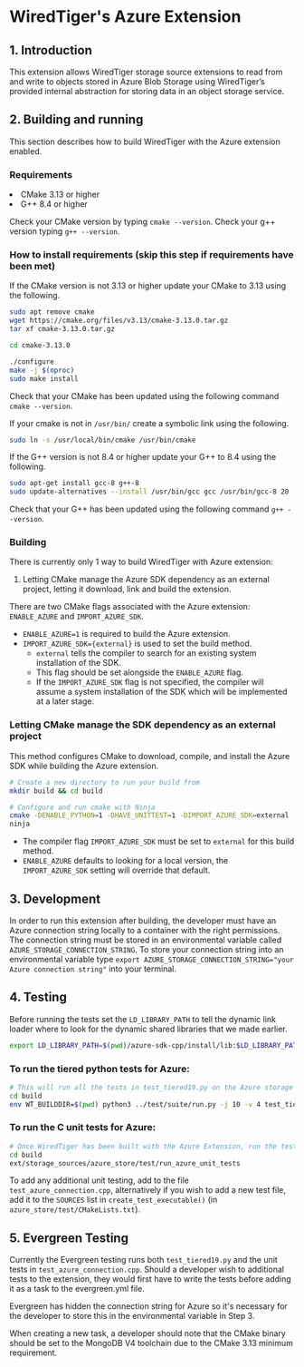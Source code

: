 # WiredTiger's Azure Extension
## 1. Introduction
This extension allows WiredTiger storage source extensions to read from and write to objects stored in Azure Blob Storage using WiredTiger’s provided internal abstraction for storing data in an object storage service.

## 2. Building and running
This section describes how to build WiredTiger with the Azure extension enabled.

### Requirements
<li> CMake 3.13 or higher
<li> G++ 8.4 or higher <p>

Check your CMake version by typing `cmake --version`.
Check your g++ version typing `g++ --version`.

### How to install requirements (skip this step if requirements have been met)

If the CMake version is not 3.13 or higher update your CMake to 3.13 using the following.
```bash
sudo apt remove cmake
wget https://cmake.org/files/v3.13/cmake-3.13.0.tar.gz
tar xf cmake-3.13.0.tar.gz

cd cmake-3.13.0

./configure
make -j $(nproc)
sudo make install
```

Check that your CMake has been updated using the following command `cmake --version`.

If your cmake is not in `/usr/bin/` create a symbolic link using the following.
```bash
sudo ln -s /usr/local/bin/cmake /usr/bin/cmake
```

If the G++ version is not 8.4 or higher update your G++ to 8.4 using the following.
```bash
sudo apt-get install gcc-8 g++-8
sudo update-alternatives --install /usr/bin/gcc gcc /usr/bin/gcc-8 20 --slave /usr/bin/g++ g++ /usr/bin/g++-8
```

Check that your G++ has been updated using the following command `g++ --version`.

### Building

There is currently only 1 way to build WiredTiger with Azure extension:
1. Letting CMake manage the Azure SDK dependency as an external project, letting it download, link and build the extension.

There are two CMake flags associated with the Azure extension: `ENABLE_AZURE` and `IMPORT_AZURE_SDK`.
* `ENABLE_AZURE=1` is required to build the Azure extension.
* `IMPORT_AZURE_SDK={external}` is used to set the build method.
    *   `external` tells the compiler to search for an existing system installation of the SDK.
    *    This flag should be set alongside the `ENABLE_AZURE` flag.
    *    If the `IMPORT_AZURE_SDK` flag is not specified, the compiler will assume a system installation of the SDK which will be implemented at a later stage.

### Letting CMake manage the SDK dependency as an external project

This method configures CMake to download, compile, and install the Azure SDK while building the Azure extension.

```bash
# Create a new directory to run your build from
mkdir build && cd build

# Configure and run cmake with Ninja
cmake -DENABLE_PYTHON=1 -DHAVE_UNITTEST=1 -DIMPORT_AZURE_SDK=external -DENABLE_AZURE=1 -G Ninja ../.
ninja
```

* The compiler flag `IMPORT_AZURE_SDK` must be set to `external` for this build method.
* `ENABLE_AZURE` defaults to looking for a local version, the `IMPORT_AZURE_SDK` setting will override that default.
## 3. Development
In order to run this extension after building, the developer must have an Azure connection string locally to a container with the right permissions. The connection string must be stored in an environmental variable called `AZURE_STORAGE_CONNECTION_STRING`. To store your connection string into an environmental variable type `export AZURE_STORAGE_CONNECTION_STRING="your Azure connection string"` into your terminal.
## 4. Testing

Before running the tests set the `LD_LIBRARY_PATH` to tell the dynamic link loader where to look for the dynamic shared libraries that we made earlier.
```bash
export LD_LIBRARY_PATH=$(pwd)/azure-sdk-cpp/install/lib:$LD_LIBRARY_PATH
```

### To run the tiered python tests for Azure:

```bash
# This will run all the tests in test_tiered19.py on the Azure storage source. The following command will run the tests from the build directory that was made earlier.
cd build
env WT_BUILDDIR=$(pwd) python3 ../test/suite/run.py -j 10 -v 4 test_tiered19
```

### To run the C unit tests for Azure:

```bash
# Once WiredTiger has been built with the Azure Extension, run the tests from the build directory
cd build
ext/storage_sources/azure_store/test/run_azure_unit_tests
```

To add any additional unit testing, add to the file `test_azure_connection.cpp`, alternatively if you
wish to add a new test file, add it to the `SOURCES` list in `create_test_executable()`
(in `azure_store/test/CMakeLists.txt`).

## 5. Evergreen Testing
Currently the Evergreen testing runs both `test_tiered19.py` and the unit tests in `test_azure_connection.cpp`. Should a developer wish to additional tests to the extension, they would first have to write the tests before adding it as a task to the evergreen.yml file.

Evergreen has hidden the connection string for Azure so it's necessary for the developer to store this in the environmental variable in Step 3.

When creating a new task, a developer should note that the CMake binary should be set to the MongoDB V4 toolchain due to the CMake 3.13 minimum requirement.